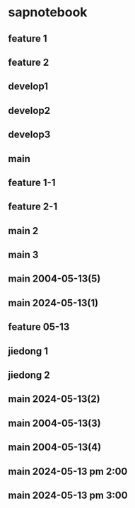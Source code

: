 # sapnotebook

## feature 1
## feature 2
## develop1
## develop2
## develop3

## main
## feature 1-1
## feature 2-1

## main 2
## main 3

## main 2004-05-13(5)

## main 2024-05-13(1)
## feature 05-13
## jiedong 1
## jiedong 2

## main 2024-05-13(2)
## main 2004-05-13(3)


## main 2004-05-13(4)
## main 2024-05-13 pm 2:00

## main 2024-05-13 pm 3:00
